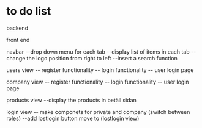 # to do list

backend

<!-- create admin user
---username
---password
---for security use jwt tokens
---for passowrd use bcrypt -->

<!-- login admin(validation) -->

<!-- create a new user -->

<!-- get the list of all users -->

<!-- user
       name
       password
       email
       address
       phonenumber
       address
         streetname
         city
         postcode -->

<!-- create a companyuser	  -->

<!-- add a product
products
name
price
category
short description
detail description
get the list of all products -->

front end

<!-- create a view for admin -->

navbar
--drop down menu for each tab
--display list of items in each tab
--change the logo position from right to left
--insert a search function

users view
-- register functionality
-- login functionality
-- user login page

company view
-- register functionality
-- login functionality
-- user login page

products view
--display the products in betäll sidan

login view
-- make componets for private and company (switch between roles)
--add lostlogin button move to (lostlogin view)
